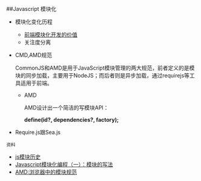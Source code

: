 ##Javascript 模块化

*	模块化变化历程
	*	[前端模块化开发的价值](https://github.com/seajs/seajs/issues/547)
	*	关注度分离

*	CMD,AMD规范
	
	CommonJS和AMD是用于JavaScript模块管理的两大规范，前者定义的是模块的同步加载，主要用于NodeJS；而后者则是异步加载，通过requirejs等工具适用于前端。



	*	AMD
		
		AMD设计出一个简洁的写模块API：

		**define(id?, dependencies?, factory);**


*	Require.js跟Sea.js







`资料`

*	[js模块历史](http://www.cnblogs.com/lvdabao/p/js-modules-develop.html)
*	[Javascript模块化编程（一）：模块的写法](http://www.ruanyifeng.com/blog/2012/10/javascript_module.html)
*	[AMD:浏览器中的模块规范](http://www.cnblogs.com/snandy/archive/2012/03/12/2390782.html)




